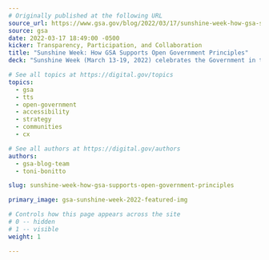 ```yaml
---
# Originally published at the following URL
source_url: https://www.gsa.gov/blog/2022/03/17/sunshine-week-how-gsa-supports-open-government-principles
source: gsa
date: 2022-03-17 18:49:00 -0500
kicker: Transparency, Participation, and Collaboration
title: "Sunshine Week: How GSA Supports Open Government Principles"
deck: "Sunshine Week (March 13-19, 2022) celebrates the Government in the Sunshine Act, which promotes greater transparency in government activities. Our mission at GSA is to deliver effective and efficient government services for the American people. To do so, we have to be transparent and accessible—by opening meetings to the public, ensuring that federal buildings and facilities are fully accessible to all people, and making information on documents or pages (web pages, PDFs, newsletters, etc.) open and accessible. Learn about some of our initiatives that best display these principles."

# See all topics at https://digital.gov/topics
topics:
  - gsa
  - tts
  - open-government
  - accessibility
  - strategy
  - communities
  - cx

# See all authors at https://digital.gov/authors
authors:
  - gsa-blog-team
  - toni-bonitto

slug: sunshine-week-how-gsa-supports-open-government-principles

primary_image: gsa-sunshine-week-2022-featured-img

# Controls how this page appears across the site
# 0 -- hidden
# 1 -- visible
weight: 1

---
```

